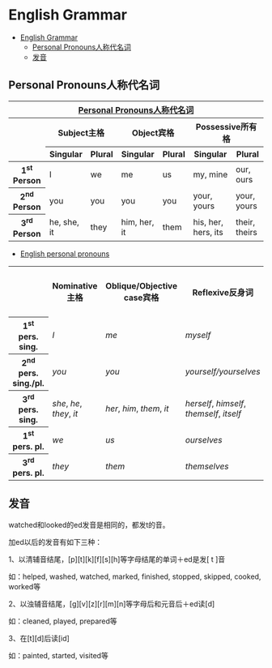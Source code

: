 # English Grammar

- [English Grammar](#english-grammar)
  - [Personal Pronouns人称代名词](#personal-pronouns%e4%ba%ba%e7%a7%b0%e4%bb%a3%e5%90%8d%e8%af%8d)
  - [发音](#%e5%8f%91%e9%9f%b3)

## Personal Pronouns人称代名词

<table>
    <thead>
        <tr>
            <th colspan="7"><a href="https://www.englishgrammar101.com/module-2/pronouns/lesson-1/personal-pronouns">Personal Pronouns人称代名词</a></th>
        </tr>
        <tr>
            <th rowspan="2"></th>
            <th colspan="2">Subject主格</th>
            <th colspan="2">Object宾格</th>
            <th colspan="2">Possessive所有格</th>
        </tr>
        <tr>
            <th>Singular</th>
            <th>Plural</th>
            <th>Singular</th>
            <th>Plural</th>
            <th>Singular</th>
            <th>Plural</th>
        </tr>
    </thead>
    <tbody>
        <tr>
            <th>1<sup>st</sup> Person</th>
            <td>I</td>
            <td>we</td>
            <td>me</td>
            <td>us</td>
            <td>my, mine</td>
            <td>our, ours</td>
        </tr>
        <tr>
            <th>2<sup>nd</sup> Person</th>
            <td>you</td>
            <td>you</td>
            <td>you</td>
            <td>you</td>
            <td>your, yours</td>
            <td>your, yours</td>
        </tr>
        <tr>
            <th>3<sup>rd</sup> Person</th>
            <td>he, she, it</td>
            <td>they</td>
            <td>him, her, it</td>
            <td>them</td>
            <td>his, her, hers, its</td>
            <td>their, theirs</td>
        </tr>
    </tbody>
</table>

- [English personal pronouns](https://en.wikipedia.org/wiki/English_grammar#Pronouns)

<table>
<tbody>
<tr>
<th></th>
<th>Nominative主格</th>
<th>Oblique/Objective case宾格</th>
<th>Reflexive反身词</th>
<th>Possessive determiner物主限定词</th>
<th>Possessive pronoun物主代词/所有格名词</th>
</tr>
<tr>
<th>1<sup>st</sup> pers. sing.</th>
<td><i>I</i></td>
<td><i>me</i></td>
<td><i>myself</i></td>
<td><i>my</i></td>
<td><i>mine</i>
</td></tr>
<tr>
<th>2<sup>nd</sup> pers. sing./pl.</th>
<td><i>you</i></td>
<td><i>you</i></td>
<td><i>yourself/yourselves</i></td>
<td><i>your</i></td>
<td><i>yours</i>
</td></tr>
<tr>
<th>3<sup>rd</sup> pers. sing.</th>
<td><i>she</i>, <i>he</i>, <i>they</i>, <i>it</i></td>
<td><i>her</i>, <i>him</i>, <i>them</i>, <i>it</i></td>
<td><i>herself</i>, <i>himself</i>, <i>themself</i>, <i>itself</i></td>
<td><i>her</i>, <i>his</i>, <i>their</i>, <i>its</i></td>
<td><i>hers</i>, <i>his</i>, <i>theirs</i>, <i>its</i>
</td></tr>
<tr>
<th>1<sup>st</sup> pers. pl.</th>
<td><i>we</i></td>
<td><i>us</i></td>
<td><i>ourselves</i></td>
<td><i>our</i></td>
<td><i>ours</i>
</td></tr>
<tr>
<th>3<sup>rd</sup> pers. pl.</th>
<td><i>they</i></td>
<td><i>them</i></td>
<td><i>themselves</i></td>
<td><i>their</i></td>
<td><i>theirs</i>
</td>
</tr>
</tbody>
</table>

## 发音

watched和looked的ed发音是相同的，都发t的音。

加ed以后的发音有如下三种：

1、以清辅音结尾，[p][t][k][f][s][h]等字母结尾的单词＋ed是发[ t ]音

如：helped, washed, watched, marked, finished, stopped, skipped, cooked, worked等

2、以浊辅音结尾，[g][v][z][r][m][n]等字母后和元音后＋ed读[d]

如：cleaned, played, prepared等

3、在[t][d]后读[id]

如：painted, started, visited等

